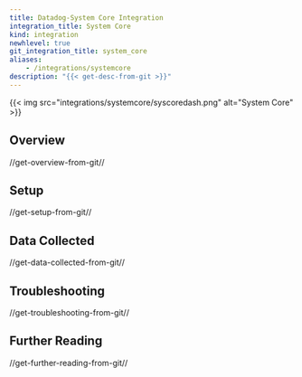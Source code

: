 ```yaml
---
title: Datadog-System Core Integration
integration_title: System Core
kind: integration
newhlevel: true
git_integration_title: system_core
aliases:
    - /integrations/systemcore
description: "{{< get-desc-from-git >}}"
---
```


{{< img src="integrations/systemcore/syscoredash.png" alt="System Core" >}}

## Overview
//get-overview-from-git//

## Setup
//get-setup-from-git//

## Data Collected
//get-data-collected-from-git//

## Troubleshooting
//get-troubleshooting-from-git//

## Further Reading
//get-further-reading-from-git//